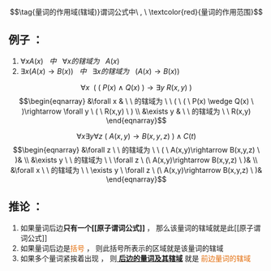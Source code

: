 $$\tag{量词的作用域(辖域)}谓词公式中\ , \ \textcolor{red}{量词的作用范围}$$
## 例子 ：
1. $\forall xA(x) \ \ \ 中\ \ \ \forall x的辖域为 \ \ \ A(x)$
2. $\exists x(A(x) \rightarrow B(x)) \ \  \ 中 \ \ \ \exists x的辖域为\  \ \ (A(x) \rightarrow B(x))$

$$\tag{重要例子1}\forall x \ \ ( \ ( \ P(x) \  \wedge  \ Q (x) \ ) \rightarrow \exists y \ R(x,y) \ )$$
$$\begin{eqnarray}
&\forall x & \ \ 的辖域为 \ \ ( \ ( \ P(x) \wedge Q(x) \ )\rightarrow \forall y \ ( \ R(x,y) \ ) \\
&\exists y & \ \ 的辖域为 \ \ R(x,y)
\end{eqnarray}$$

$$\tag{重要例子2}\forall x \exists y \forall z \ (\ A(x,y)\rightarrow B(x,y,z) \ ) \wedge C(t)$$
$$\begin{eqnarray}
&\forall z \ \ 的辖域为 \ \ ( \ A(x,y)\rightarrow B(x,y,z) \ )& \\
&\exists y \ \ 的辖域为 \ \ \forall z  \ (\ A(x,y)\rightarrow B(x,y,z) \ )& \\
&\forall x \ \ 的辖域为 \ \ \exists y \ \forall z  \ (\ A(x,y)\rightarrow B(x,y,z) \ )&
\end{eqnarray}$$
## 推论 ：
1. 如果量词后边**只有一个[[原子谓词公式]]** ， 那么该量词的辖域就是此[[原子谓词公式]]
2. 如果量词后边是<font color="#e36c09">括号</font> ， 则此括号所表示的区域就是该量词的辖域
3. 如果多个量词紧挨着出现 ， 则<u> **后边的量词及其辖域**</u> 就是 <font color="#e36c09">前边量词的辖域</font>